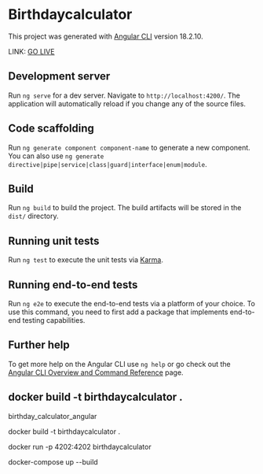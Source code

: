 # Birthdaycalculator

This project was generated with [Angular CLI](https://github.com/angular/angular-cli) version 18.2.10.


LINK: [GO LIVE](https://birthdaycalculator-aycydmf3grdddefq.brazilsouth-01.azurewebsites.net) 

## Development server

Run `ng serve` for a dev server. Navigate to `http://localhost:4200/`. The application will automatically reload if you change any of the source files.

## Code scaffolding

Run `ng generate component component-name` to generate a new component. You can also use `ng generate directive|pipe|service|class|guard|interface|enum|module`.

## Build

Run `ng build` to build the project. The build artifacts will be stored in the `dist/` directory.

## Running unit tests

Run `ng test` to execute the unit tests via [Karma](https://karma-runner.github.io).

## Running end-to-end tests

Run `ng e2e` to execute the end-to-end tests via a platform of your choice. To use this command, you need to first add a package that implements end-to-end testing capabilities.

## Further help

To get more help on the Angular CLI use `ng help` or go check out the [Angular CLI Overview and Command Reference](https://angular.dev/tools/cli) page.
 
## docker build -t birthdaycalculator .

birthday_calculator_angular


docker build -t birthdaycalculator .

docker run -p 4202:4202 birthdaycalculator

docker-compose up --build

